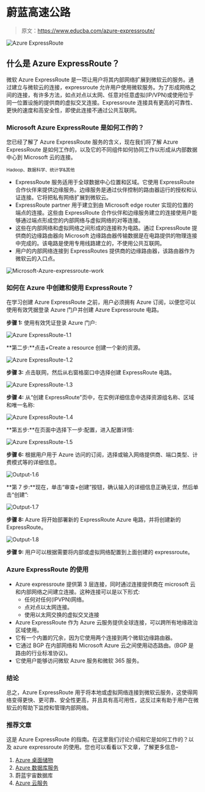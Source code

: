 # 蔚蓝高速公路

> 原文：<https://www.educba.com/azure-expressroute/>

![Azure ExpressRoute](img/e8609b19e52d481fe2243d7195b3d967.png)



## 什么是 Azure ExpressRoute？

微软 Azure ExpressRoute 是一项让用户将其内部网络扩展到微软云的服务。通过建立与微软云的连接，expressroute 允许用户使用微软服务。为了形成网络之间的连接，有许多方法，如点对点以太网、任意对任意虚拟(IP/VPN)或使用位于同一位置设施的提供商的虚拟交叉连接。Expressroute 连接具有更高的可靠性、更快的速度和高安全性，即使此连接不通过公共互联网。

### Microsoft Azure ExpressRoute 是如何工作的？

您已经了解了 Azure ExpressRoute 服务的含义，现在我们将了解 Azure ExpressRoute 是如何工作的，以及它的不同组件如何协同工作以形成从内部数据中心到 Microsoft 云的连接。

<small>Hadoop、数据科学、统计学&其他</small>

*   ExpressRoute 服务适用于全球数据中心位置和区域。它使用 ExpressRoute 合作伙伴来提供边缘服务。边缘服务是通过伙伴控制的路由器运行的授权和认证连接。它将把私有网络扩展到微软云。
*   ExpressRoute partner 用于建立到由 Microsoft edge router 实现的位置的端点的连接。这些由 ExpressRoute 合作伙伴和边缘服务建立的连接使用户能够通过端点形成您的内部网络与虚拟网络的对等连接。
*   这些在内部网络和虚拟网络之间形成的连接称为电路。通过 ExpressRoute 提供商的边缘路由器向 Microsoft 边缘路由器传输数据是在电路提供的物理连接中完成的。该电路是使用专用线路建立的，不使用公共互联网。
*   用户的内部网络连接到 ExpressRoutes 提供商的边缘路由器，该路由器作为微软云的入口点。

![Microsoft-Azure-expressroute-work](img/caa62e7856b2bf216c6bf9962d32307e.png)



### 如何在 Azure 中创建和使用 ExpressRoute？

在学习创建 Azure ExpressRoute 之前，用户必须拥有 Azure 订阅，以便您可以使用有效凭据登录 Azure 门户并创建 Azure Expressroute 电路。

**步骤 1:** 使用有效凭证登录 Azure 门户:

![Azure ExpressRoute-1.1](img/119603f3a6d922fffe2f8c5e3a92e6a5.png)



**第二步:**点击+Create a resource 创建一个新的资源。

![Azure ExpressRoute-1.2](img/c5e1ee9f0c14b3cff27375d5845b5e32.png)



**步骤 3:** 点击联网，然后从右窗格窗口中选择创建 ExpressRoute 电路。

![Azure ExpressRoute-1.3](img/6de7ffae5a11c46b2c9bc46d9f702795.png)



**步骤 4:** 从“创建 ExpressRoute”页中，在实例详细信息中选择资源组名称、区域和唯一名称:

![Azure ExpressRoute-1.4](img/74904470d183afe6ad4801186e9e4a6f.png)



**第五步:**在页面中选择下一步:配置，进入配置详情:

![Azure ExpressRoute-1.5](img/2fd7ecc13e01d1988e9498e7f287da56.png)



**步骤 6:** 根据用户用于 Azure 访问的订阅，选择或输入网络提供商、端口类型、计费模式等的详细信息。

![Output-1.6](img/e82439ddbcf1b1d294323620dfbed2fa.png)



**第 7 步:**现在，单击“审查+创建”按钮，确认输入的详细信息正确无误，然后单击“创建”:

![Output-1.7](img/b9fb1c0c2f143a068537e33a00e3c674.png)



**步骤 8:** Azure 将开始部署新的 ExpressRoute Azure 电路，并将创建新的 ExpressRoute。

![Output-1.8](img/f3f9b7f2fb43e430d7453ad6095bd9de.png)



**步骤 9:** 用户可以根据需要将内部或虚拟网络配置到上面创建的 expressroute。

### Azure ExpressRoute 的使用

*   Azure expressroute 提供第 3 层连接，同时通过连接提供商在 microsoft 云和内部网络之间建立连接。这种连接可以是以下形式:
    *   任何对任何(IPVPN)网络。
    *   点对点以太网连接。
    *   使用以太网交换的虚拟交叉连接
*   Azure ExpressRoute 作为 Azure 云服务提供全球连接，可以跨所有地缘政治区域使用。
*   它有一个内置的冗余，因为它使用两个连接到两个微软边缘路由器。
*   它通过 BGP 在内部网络和 Microsoft Azure 云之间使用动态路由。(BGP 是路由的行业标准协议)。
*   它使用户能够访问微软 Azure 服务和微软 365 服务。

### 结论

总之，Azure ExpressRoute 用于将本地或虚拟网络连接到微软云服务，这使得网络变得更快、更可靠、安全性更高，并且具有高可用性，这反过来有助于用户在微软云的帮助下监控和管理内部网络。

### 推荐文章

这是 Azure ExpressRoute 的指南。在这里我们讨论介绍和它是如何工作的？以及 azure expressroute 的使用。您也可以看看以下文章，了解更多信息–

1.  [Azure 桌面储物](https://www.educba.com/azure-table-storage/)
2.  [Azure 数据库服务](https://www.educba.com/azure-database-services/)
3.  蔚蓝宇宙数据库
4.  [Azure 云服务](https://www.educba.com/azure-cloud-service/)





